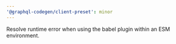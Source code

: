 ```yaml
---
'@graphql-codegen/client-preset': minor
---
```


Resolve runtime error when using the babel plugin within an ESM environment.
